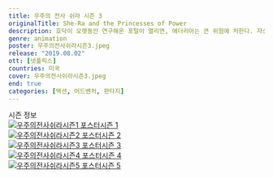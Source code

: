 ```yaml
---
title: 우주의 전사 쉬라 시즌 3
originalTitle: She-Ra and the Princesses of Power
description: 호닥이 오랫동안 연구해온 포털이 열리면, 에더리아는 큰 위험에 처한다. 자신의 과거가 알고 싶은 아도라와 복수를 원하는 캣트라. 둘은 황량한 크림슨 사막으로 향한다.
genre: animation
poster: 우주의전사쉬라시즌3.jpeg
release: "2019.08.02"
ott: [넷플릭스]
countries: 미국
cover: 우주의전사쉬라시즌3.jpeg
end: true
categories: [액션, 어드벤처, 판타지]
---
```


<div class="title bold">시즌 정보</div>
<div class="season-list">
<div class="item">
<a href="https://lesflix.github.io/animation/우주의전사쉬라시즌1" ><img src="/poster/우주의전사쉬라시즌1.jpeg" alt="우주의전사쉬라시즌1 포스터 ">시즌 1</a>
</div>

<div class="item">
<a href="https://lesflix.github.io/animation/우주의전사쉬라시즌2" ><img src="/poster/우주의전사쉬라시즌2.jpeg" alt="우주의전사쉬라시즌2 포스터 ">시즌 2</a>
</div>

<div class="item">
<a href="https://lesflix.github.io/animation/우주의전사쉬라시즌3" ><img src="/poster/우주의전사쉬라시즌3.jpeg" alt="우주의전사쉬라시즌3 포스터 ">시즌 3</a>
</div>

<div class="item">
<a href="https://lesflix.github.io/animation/우주의전사쉬라시즌4" ><img src="/poster/우주의전사쉬라시즌4.jpeg" alt="우주의전사쉬라시즌4 포스터 ">시즌 4</a>
</div>

<div class="item">
<a href="https://lesflix.github.io/animation/우주의전사쉬라시즌5" ><img src="/poster/우주의전사쉬라시즌5.jpeg" alt="우주의전사쉬라시즌5 포스터 ">시즌 5</a>
</div>
</div>
